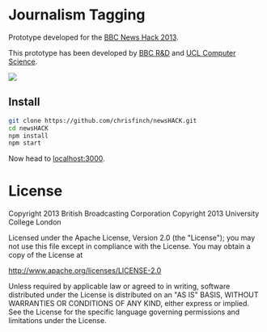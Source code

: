 # Journalism Tagging

Prototype developed for the [BBC News Hack 2013](http://newshack.co.uk/).

This prototype has been developed by [BBC R&D](http://bbc.co.uk/rd) and [UCL Computer Science](http://www.cs.ucl.ac.uk/).

![](https://raw.github.com/chrisfinch/newsHACK/master/demo.gif)

## Install

```bash
git clone https://github.com/chrisfinch/newsHACK.git
cd newsHACK
npm install
npm start
```

Now head to [localhost:3000](http://localhost:3000).

# License

Copyright 2013 British Broadcasting Corporation
Copyright 2013 University College London

Licensed under the Apache License, Version 2.0 (the "License"); you may not use this file except in compliance with the License. You may obtain a copy of the License at

http://www.apache.org/licenses/LICENSE-2.0

Unless required by applicable law or agreed to in writing, software distributed under the License is distributed on an "AS IS" BASIS, WITHOUT WARRANTIES OR CONDITIONS OF ANY KIND, either express or implied. See the License for the specific language governing permissions and limitations under the License.
